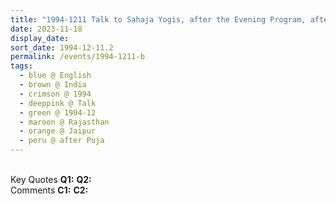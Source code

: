 ```yaml
---
title: "1994-1211 Talk to Sahaja Yogis, after the Evening Program, after Śhrī Ādi Śhakti Pūjā, Jaipur, Rajasthan, India"
date: 2023-11-18
display_date: 
sort_date: 1994-12-11.2
permalink: /events/1994-1211-b
tags:
  - blue @ English
  - brown @ India
  - crimson @ 1994
  - deeppink @ Talk
  - green @ 1994-12
  - maroon @ Rajasthan
  - orange @ Jaipur
  - peru @ after Puja
---
```


<br>

<wave-list>
  <list-title color="DarkSeaGreen" width="55">Key Quotes</list-title>
  <list-item color="BlanchedAlmond" width="280"><b>Q1:</b> <i></i></list-item>
  <list-item color="Lavender" width="280"><b>Q2:</b> <i></i></list-item>
</wave-list>

<br>

<wave-list>
  <list-title color="DarkSeaGreen" width="55">Comments</list-title>
  <list-item color="BlanchedAlmond" width="280"><b>C1:</b> <i></i></list-item>
  <list-item color="Lavender" width="280"><b>C2:</b> <i></i></list-item>
</wave-list>